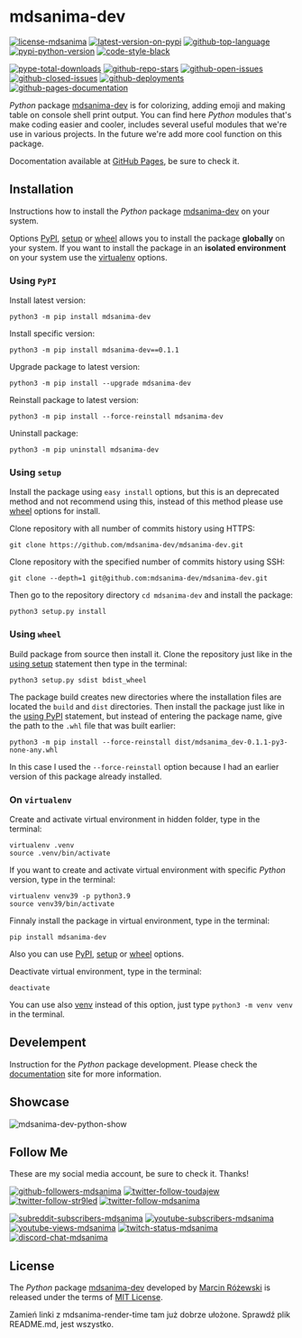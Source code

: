 # mdsanima-dev

[![license-mdsanima][badge-01]][link-01]
[![latest-version-on-pypi][badge-02]][link-02]
[![github-top-language][badge-03]][link-01]
[![pypi-python-version][badge-04]][link-02]
[![code-style-black][badge-05]][link-03]

[![pype-total-downloads][badge-pe]][link-04]
[![github-repo-stars][badge-06]][link-01]
[![github-open-issues][badge-07]][link-05]
[![github-closed-issues][badge-08]][link-06]
[![github-deployments][badge-09]][link-07]
[![github-pages-documentation][badge-10]][link-08]

_Python_ package [mdsanima-dev][link-02] is for colorizing, adding emoji and
making table on console shell print output. You can find here _Python_ modules
that's make coding easier and cooler, includes several useful modules that
we're use in various projects. In the future we're add more cool function on
this package.

Docomentation available at [GitHub Pages][link-08], be sure to check it.

## Installation

Instructions how to install the _Python_ package [mdsanima-dev][link-02] on
your system.

<!-- start help-installation -->

Options [PyPI](#using-pypi), [setup](#using-setup) or
[wheel](#using-wheel) allows you to install the package **globally** on
your system. If you want to install the package in an **isolated environment**
on your system use the [virtualenv](#on-virtualenv) options.

<!-- end help-installation -->

### Using `PyPI`

<!-- start help-using-pypi -->

Install latest version:

```shell
python3 -m pip install mdsanima-dev
```

Install specific version:

```shell
python3 -m pip install mdsanima-dev==0.1.1
```

Upgrade package to latest version:

```shell
python3 -m pip install --upgrade mdsanima-dev
```

Reinstall package to latest version:

```shell
python3 -m pip install --force-reinstall mdsanima-dev
```

Uninstall package:

```shell
python3 -m pip uninstall mdsanima-dev
```

<!-- end help-using-pypi -->

### Using `setup`

<!-- start help-using-setup -->

Install the package using `easy install` options, but this is an deprecated
method and not recommend using this, instead of this method please use
[wheel](#using-wheel) options for install.

Clone repository with all number of commits history using HTTPS:

```shell
git clone https://github.com/mdsanima-dev/mdsanima-dev.git
```

Clone repository with the specified number of commits history using SSH:

```shell
git clone --depth=1 git@github.com:mdsanima-dev/mdsanima-dev.git
```

Then go to the repository directory `cd mdsanima-dev` and install the package:

```shell
python3 setup.py install
```

<!-- end help-using-setup -->

### Using `wheel`

<!-- start help-using-wheel -->

Build package from source then install it. Clone the repository just like in
the [using setup](#using-setup) statement then type in the terminal:

```shell
python3 setup.py sdist bdist_wheel
```

The package build creates new directories where the installation files are
located the `build` and `dist` directories. Then install the package just like
in the [using PyPI](#using-pypi) statement, but instead of entering the
package name, give the path to the `.whl` file that was built earlier:

```shell
python3 -m pip install --force-reinstall dist/mdsanima_dev-0.1.1-py3-none-any.whl
```

In this case I used the `--force-reinstall` option because I had an earlier
version of this package already installed.

<!-- end help-using-wheel -->

### On `virtualenv`

<!-- start help-on-virtualenv -->

Create and activate virtual environment in hidden folder, type in the terminal:

```shell
virtualenv .venv
source .venv/bin/activate
```

If you want to create and activate virtual environment with specific _Python_
version, type in the terminal:

```shell
virtualenv venv39 -p python3.9
source venv39/bin/activate
```

Finnaly install the package in virtual environment, type in the terminal:

```shell
pip install mdsanima-dev
```

Also you can use [PyPI](#using-pypi), [setup](#using-setup) or
[wheel](#using-wheel) options.

Deactivate virtual environment, type in the terminal:

```shell
deactivate
```

<!-- end help-on-virtualenv -->

You can use also [venv](https://docs.python.org/3/tutorial/venv.html) instead
of this option, just type `python3 -m venv venv` in the terminal.

## Develempent

Instruction for the _Python_ package development. Please check the
[documentation][link-08] site for more information.

## Showcase

![mdsanima-dev-python-show](docs/_images/gif/mdsanima_dev_python_show.gif)

## Follow Me

These are my social media account, be sure to check it. Thanks!

[![github-followers-mdsanima][badge-11]][link-10]
[![twitter-follow-toudajew][badge-12]][link-12]
[![twitter-follow-str9led][badge-13]][link-13]
[![twitter-follow-mdsanima][badge-14]][link-14]

[![subreddit-subscribers-mdsanima][badge-15]][link-15]
[![youtube-subscribers-mdsanima][badge-16]][link-16]
[![youtube-views-mdsanima][badge-17]][link-16]
[![twitch-status-mdsanima][badge-18]][link-17]
[![discord-chat-mdsanima][badge-19]][link-09]

## License

The _Python_ package [mdsanima-dev][link-02] developed by
[Marcin Różewski][link-10] is released under the terms of
[MIT License][link-11].

[badge-pe]: https://static.pepy.tech/personalized-badge/mdsanima-dev?period=total&units=none&left_color=grey&right_color=yellowgreen&left_text=downloads
[badge-01]: https://img.shields.io/github/license/mdsanima-dev/mdsanima-dev?style=flat
[badge-02]: https://img.shields.io/pypi/v/mdsanima-dev?style=flat&logo=pypi&logoColor=lightgray
[badge-03]: https://img.shields.io/github/languages/top/mdsanima-dev/mdsanima-dev?style=flat&logo=python&logoColor=lightgray
[badge-04]: https://img.shields.io/pypi/pyversions/mdsanima-dev?style=flat&logo=python&logoColor=lightgray
[badge-05]: https://img.shields.io/badge/code%20style-black-000000.svg?logo=python&logoColor=lightgray
[badge-06]: https://img.shields.io/github/stars/mdsanima-dev/mdsanima-dev?style=flat&logo=github
[badge-07]: https://img.shields.io/github/issues-raw/mdsanima-dev/mdsanima-dev?style=flat&logo=github
[badge-08]: https://img.shields.io/github/issues-closed-raw/mdsanima-dev/mdsanima-dev?style=flat&logo=github
[badge-09]: https://img.shields.io/github/deployments/mdsanima-dev/mdsanima-dev/github-pages?style=flat&logo=github
[badge-10]: https://img.shields.io/website?url=https%3A%2F%2Fmdsanima-dev.github.io%2Fmdsanima-dev%2F?style=flat&logo=github
[badge-11]: https://img.shields.io/github/followers/mdsanima?style=social
[badge-12]: https://img.shields.io/twitter/follow/toudajew?style=social
[badge-13]: https://img.shields.io/twitter/follow/str9led?style=social
[badge-14]: https://img.shields.io/twitter/follow/mdsanima?style=social
[badge-15]: https://img.shields.io/reddit/subreddit-subscribers/mdsanima?style=social
[badge-16]: https://img.shields.io/youtube/channel/subscribers/UCB5na2BRwrnwx00LCspbG5Q?style=social
[badge-17]: https://img.shields.io/youtube/channel/views/UCB5na2BRwrnwx00LCspbG5Q?style=social
[badge-18]: https://img.shields.io/twitch/status/mdsanima?style=social
[badge-19]: https://img.shields.io/discord/621477380359454742?style=social&logo=discord
[link-01]: https://github.com/mdsanima-dev/mdsanima-dev
[link-02]: https://pypi.org/project/mdsanima-dev
[link-03]: https://github.com/psf/black
[link-04]: https://pepy.tech/project/mdsanima-dev
[link-05]: https://github.com/mdsanima-dev/mdsanima-dev/issues?q=is%3Aopen+is%3Aissue
[link-06]: https://github.com/mdsanima-dev/mdsanima-dev/issues?q=is%3Aissue+is%3Aclosed
[link-07]: https://github.com/mdsanima-dev/mdsanima-dev/deployments/activity_log?environment=github-pages
[link-08]: https://mdsanima-dev.github.io/mdsanima-dev/
[link-09]: https://discord.gg/c3m7pTF
[link-10]: https://github.com/mdsanima
[link-11]: https://github.com/mdsanima-dev/mdsanima-dev/blob/main/LICENSE
[link-12]: https://twitter.com/intent/follow?toudajew&screen_name=toudajew
[link-13]: https://twitter.com/intent/follow?str9led&screen_name=str9led
[link-14]: https://twitter.com/intent/follow?mdsanima&screen_name=mdsanima
[link-15]: https://reddit.com/r/mdsanima/
[link-16]: https://youtube.com/mdsanima?sub_confirmation=1
[link-17]: https://twitch.tv/mdsanima/

Zamień linki z mdsanima-render-time tam już dobrze ułożone.
Sprawdź plik README.md, jest wszystko.
